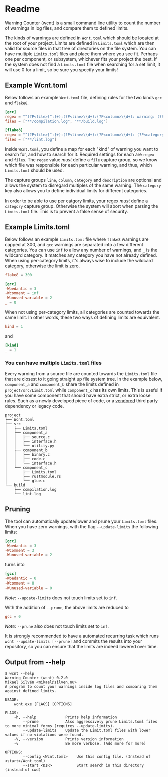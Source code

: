 # Readme
Warning Counter (wcnt) is a small command line utility to count the number of warnings in log files, and compare them to
defined limits.

The kinds of warnings are defined in `Wcnt.toml` which should be located at the root of your project.
Limits are defined in `Limits.toml` which are then valid for source files in that tree of directories
on the file system. You can have multiple `Limits.toml` files and place them where you see fit. Perhaps one
per component, or subsystem, whichever fits your project the best. If the system does not find a `Limits.toml` file
when searching for a set limit, it will use 0 for a limit, so be sure you specify your limits!

## Example Wcnt.toml
Below follows an example `Wcnt.toml` file, defining rules for the two kinds `gcc` and `flake8`.
```toml
[gcc]
regex = "^(?P<file>[^:]+):(?P<line>\\d+):(?P<column>\\d+): warning: (?P<description>.+) \\[(?P<category>.+)\\]"
files = ["**/compilation.log", "**/build.log"]

[flake8]
regex = "^(?P<file>[^:]+):(?P<line>\\d+):(?P<column>\\d+): (?P<category>[^\\s]+) (?P<description>.+)$"
files = ["**/lint.log"]
```

Inside `Wcnt.toml`, you define a map for each "kind" of warning you want to search for, and how to search for it.
Required settings for each are `regex` and `files`. The `regex` value *must* define a `file` capture group, so we know
which file was responsible for each particular warning, and thus, which `Limits.toml` should be used. 

The capture groups `line`, `column`, `category` and `description` are optional and allows the system to disregard
multiples of the same warning. The `category` key also allows you to define individual limits for different categories.

In order to be able to use per catgory limits, your regex *must* define a `category` capture group. Otherwise the system
will abort when parsing the `Limits.toml` file. This is to prevent a false sense of security.

## Example Limits.toml
Below follows an example `Limits.toml` file where `flake8` warnings are capped at 300, and `gcc` warnings are separated
into a few different categories. You can use `inf` to allow any number of warnings, and `_` is the wildcard category.
It matches any category you have not already defined. When using per-category limits, it's always wise to include the
wildcard category, otherwise the limit is zero.

```toml
flake8 = 300 

[gcc]
-Wpedantic = 3
-Wcomment = inf
-Wunused-variable = 2 
_ = 0
```
When not using per-category limits, all categories are counted towards the same limit. In other words, these two ways
of defining limits are equivalent.
```toml
kind = 1
```
and
```toml
[kind]
_ = 1
```

### You can have multiple `Limits.toml` files
Every warning from a source file are counted towards the `Limits.toml` file that are closest to it going straight up
file system tree. In the example below, `component_a` and `component_b` share the limits defined in
`project/src/Limit.toml` while `component_c` has its own limits. This is useful if you have some component that
should have extra strict, or extra loose rules. Such as a newly developed piece of code, or a [vendored](https://stackoverflow.com/questions/35109393/what-does-vendoring-mean-in-go)
third party dependency or legacy code.
```plain
project
├── Wcnt.toml
├── src
│   ├── Limits.toml
│   ├── component_a
│   │   ├── source.c
│   │   ├── interface.h
│   │   └── utility.py
│   ├── component_b
│   │   ├── binary.c
│   │   ├── code.c
│   │   └── interface.h
│   └── component_c
│       ├── Limits.toml
│       ├── rustmodule.rs
│       └── glue.c
└── build
    ├── compilation.log
    └── lint.log
```

## Pruning
The tool can automatically update/lower and prune your `Limits.toml` files.
When you have zero warnings, with the flag `--update-limits` the following limits:
```toml
[gcc]
-Wpedantic = 3
-Wcomment = 3
-Wunused-variable = 2
```
turns into
```toml
[gcc]
-Wpedantic = 0
-Wcomment = 0
-Wunused-variable = 0
```
*Note*: `--update-limits` does not touch limits set to `inf`.

With the addition of `--prune`, the above limits are reduced to
```toml
gcc = 0
```
*Note*: `--prune` also does not touch limits set to `inf`.

It is strongly recommended to have a automated recurring task which runs `wcnt --update-limits [--prune]` and commits
the results into your repository, so you can ensure that the limits are indeed lowered over time.

## Output from --help
```plain
$ wcnt --help
Warning Counter (wcnt) 0.2.0
Mikael Silvén <mikael@silven.nu>
A program to count your warnings inside log files and comparing them against defined limits.

USAGE:
    wcnt.exe [FLAGS] [OPTIONS]

FLAGS:
    -h, --help             Prints help information
        --prune            Also aggressively prune Limits.toml files to more minimal forms (requires --update-limits).
        --update-limits    Update the Limit.toml files with lower values if no violations were found.
    -V, --version          Prints version information
    -v                     Be more verbose. (Add more for more)

OPTIONS:
        --config <Wcnt.toml>    Use this config file. (Instead of <start>/Wcnt.toml)
        --start <DIR>           Start search in this directory (instead of cwd)
```

